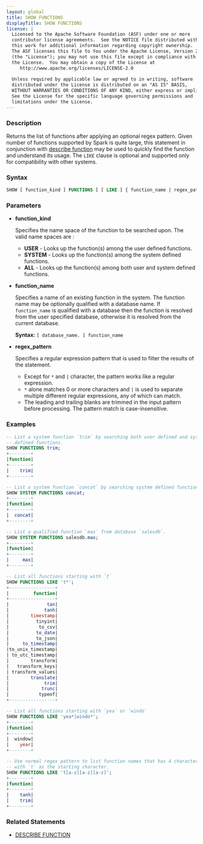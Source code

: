 ```yaml
---
layout: global
title: SHOW FUNCTIONS
displayTitle: SHOW FUNCTIONS
license: |
  Licensed to the Apache Software Foundation (ASF) under one or more
  contributor license agreements.  See the NOTICE file distributed with
  this work for additional information regarding copyright ownership.
  The ASF licenses this file to You under the Apache License, Version 2.0
  (the "License"); you may not use this file except in compliance with
  the License.  You may obtain a copy of the License at
     http://www.apache.org/licenses/LICENSE-2.0
 
  Unless required by applicable law or agreed to in writing, software
  distributed under the License is distributed on an "AS IS" BASIS,
  WITHOUT WARRANTIES OR CONDITIONS OF ANY KIND, either express or implied.
  See the License for the specific language governing permissions and
  limitations under the License.
---
```


### Description

Returns the list of functions after applying an optional regex pattern.
Given number of functions supported by Spark is quite large, this statement
in conjunction with [describe function](sql-ref-syntax-aux-describe-function.html)
may be used to quickly find the function and understand its usage. The `LIKE` 
clause is optional and supported only for compatibility with other systems.

### Syntax

```sql
SHOW [ function_kind ] FUNCTIONS [ [ LIKE ] { function_name | regex_pattern } ]
```

### Parameters

* **function_kind**

    Specifies the name space of the function to be searched upon. The valid name spaces are :

    * **USER** - Looks up the function(s) among the user defined functions.
    * **SYSTEM** - Looks up the function(s) among the system defined functions.
    * **ALL** -  Looks up the function(s) among both user and system defined functions.

* **function_name**

    Specifies a name of an existing function in the system. The function name may be
    optionally qualified with a database name. If `function_name` is qualified with
    a database then the function is resolved from the user specified database, otherwise
    it is resolved from the current database.

    **Syntax:** `[ database_name. ] function_name`

* **regex_pattern**

    Specifies a regular expression pattern that is used to filter the results of the
    statement.

    * Except for `*` and `|` character, the pattern works like a regular expression.
    * `*` alone matches 0 or more characters and `|` is used to separate multiple different regular expressions,
       any of which can match.
    * The leading and trailing blanks are trimmed in the input pattern before processing. The pattern match is case-insensitive.

### Examples

```sql
-- List a system function `trim` by searching both user defined and system
-- defined functions.
SHOW FUNCTIONS trim;
+--------+
|function|
+--------+
|    trim|
+--------+

-- List a system function `concat` by searching system defined functions.
SHOW SYSTEM FUNCTIONS concat;
+--------+
|function|
+--------+
|  concat|
+--------+

-- List a qualified function `max` from database `salesdb`. 
SHOW SYSTEM FUNCTIONS salesdb.max;
+--------+
|function|
+--------+
|     max|
+--------+

-- List all functions starting with `t`
SHOW FUNCTIONS LIKE 't*';
+-----------------+
|         function|
+-----------------+
|              tan|
|             tanh|
|        timestamp|
|          tinyint|
|           to_csv|
|          to_date|
|          to_json|
|     to_timestamp|
|to_unix_timestamp|
| to_utc_timestamp|
|        transform|
|   transform_keys|
| transform_values|
|        translate|
|             trim|
|            trunc|
|           typeof|
+-----------------+

-- List all functions starting with `yea` or `windo`
SHOW FUNCTIONS LIKE 'yea*|windo*';
+--------+
|function|
+--------+
|  window|
|    year|
+--------+

-- Use normal regex pattern to list function names that has 4 characters
-- with `t` as the starting character.
SHOW FUNCTIONS LIKE 't[a-z][a-z][a-z]';
+--------+
|function|
+--------+
|    tanh|
|    trim|
+--------+
```

### Related Statements

* [DESCRIBE FUNCTION](sql-ref-syntax-aux-describe-function.html)
